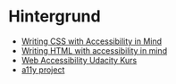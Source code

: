 # Hintergrund

* [Writing CSS with Accessibility in Mind](https://medium.com/@matuzo/writing-css-with-accessibility-in-mind-8514a0007939)
* [Writing HTML with accessibility in mind](https://medium.com/alistapart/writing-html-with-accessibility-in-mind-a62026493412)
* [Web Accessibility Udacity Kurs](https://de.udacity.com/course/web-accessibility--ud891)
* [a11y project](https://a11yproject.com/)

